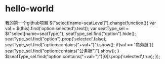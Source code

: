 # hello-world
我的第一个github项目
$("select[name=seatLevel]").change(function(){
		var val = $(this).find('option:selected').text();
		var seatType_sel = $("select[name=seatType]");
		seatType_sel.find("option").hide();
		seatType_sel.find("option").prop('selected',false);
		seatType_sel.find("option:contains("+val+")").show();
		if(val == '商务舱'){
			seatType_sel.find("option:contains(\"公务舱\")").show();
		}
		$(seatType_sel.find("option:contains("+val+")")[0]).prop('selected',true);
	});
